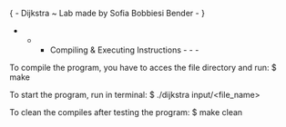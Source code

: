 { - Dijkstra ~ Lab made by Sofia Bobbiesi Bender - }

- - - Compiling & Executing Instructions  - - -

To compile the program, you have to acces the file directory and run: 
$ make

To start the program, run in terminal:
$ ./dijkstra input/<file_name>

To clean the compiles after testing the program:
$ make clean
